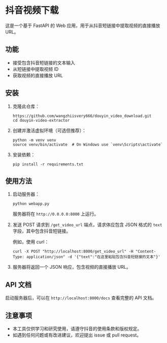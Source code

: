 # 抖音视频下载

这是一个基于 FastAPI 的 Web 应用，用于从抖音短链接中提取视频的直接播放 URL。

## 功能

- 接受包含抖音短链接的文本输入
- 从短链接中提取视频 ID
- 获取视频的直接播放 URL

## 安装

1. 克隆此仓库：

   ```
   https://github.com/wangzhiisvery666/douyin_video_download.git
   cd douyin-video-extractor
   ```

2. 创建并激活虚拟环境（可选但推荐）：

   ```
   python -m venv venv
   source venv/bin/activate  # On Windows use `venv\Scripts\activate`
   ```

3. 安装依赖：

   ```
   pip install -r requirements.txt
   ```

## 使用方法

1. 启动服务器：

   ```
   python webapp.py
   ```

   服务器将在 `http://0.0.0.0:8000` 上运行。

2. 发送 POST 请求到 `/get_video_url` 端点，请求体应包含 JSON 格式的 `text` 字段，其中包含抖音短链接。

   例如，使用 curl：

   ```
   curl -X POST "http://localhost:8000/get_video_url" -H "Content-Type: application/json" -d '{"text":"在这里粘贴包含抖音短链接的文本"}'
   ```

3. 服务器将返回一个 JSON 响应，包含视频的直接播放 URL。

## API 文档

启动服务器后，可以在 `http://localhost:8000/docs` 查看完整的 API 文档。

## 注意事项

- 本工具仅供学习和研究使用，请遵守抖音的使用条款和版权规定。
- 如遇到任何问题或有改进建议，欢迎提出 issue 或 pull request。

